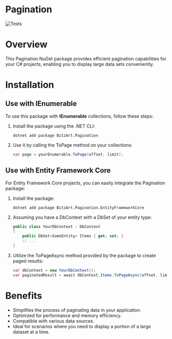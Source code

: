 # Pagination

![Tests](https://github.com/BitzArt/Pagination/actions/workflows/Tests.yml/badge.svg)

# Overview

This Pagination NuGet package provides efficient pagination capabilities for your C# projects, enabling you to display large data sets conveniently.

# Installation

## Use with IEnumerable

To use this package with **IEnumerable** collections, follow these steps:

<ol>
<li>
Install the package using the .NET CLI:

```
dotnet add package BitzArt.Pagination
```
</li>
<li>
Use it by calling the ToPage method on your collections:

```csharp
var page = yourEnumerable.ToPage(offset, limit);
```
</li>
</ol>

## Use with Entity Framework Core

For Entity Framework Core projects, you can easily integrate the Pagination package:
<ol>
<li>
Install the package:

```
dotnet add package BitzArt.Pagination.EntityFrameworkCore
```
</li>
<li>
Assuming you have a DbContext with a DbSet of your entity type:

```csharp
public class YourDbContext : DbContext
{
    public DbSet<SomeEntity> Items { get; set; }
    // ...
}

```
</li>
<li>
Utilize the ToPageAsync method provided by the package to create paged results:

```csharp
var dbContext = new YourDbContext();
var paginatedResult = await dbContext.Items.ToPageAsync(offset, limit);
```
</li>
</ol>

# Benefits

- Simplifies the process of paginating data in your application.
- Optimized for performance and memory efficiency.
- Compatible with various data sources.
- Ideal for scenarios where you need to display a portion of a large dataset at a time.
